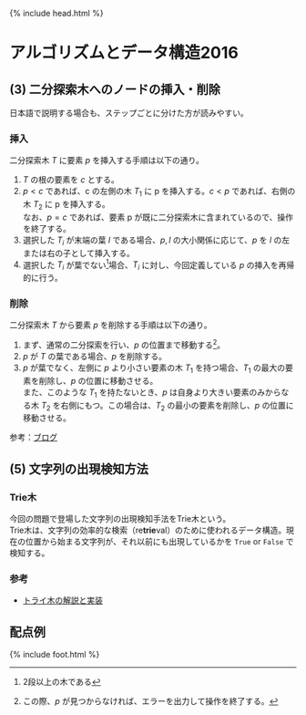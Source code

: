 {% include head.html %}

# アルゴリズムとデータ構造2016

## (3) 二分探索木へのノードの挿入・削除
日本語で説明する場合も、ステップごとに分けた方が読みやすい。

### 挿入
二分探索木 $T$ に要素 $p$ を挿入する手順は以下の通り。
1. $T$ の根の要素を $c$ とする。
1. $p<c$ であれば、c の左側の木 $T_1$ に p を挿入する。$c<p$ であれば、右側の木 $T_2$ に p を挿入する。  
なお、$p=c$ であれば、要素 p が既に二分探索木に含まれているので、操作を終了する。
1. 選択した $T_i$ が末端の葉 $l$ である場合、$p,l$ の大小関係に応じて、$p$ を $l$ の左または右の子として挿入する。
1. 選択した $T_i$ が葉でない[^1]場合、$T_i$ に対し、今回定義している $p$ の挿入を再帰的に行う。

[^1]: 2段以上の木である

### 削除
二分探索木 $T$ から要素 $p$ を削除する手順は以下の通り。
1. まず、通常の二分探索を行い、$p$ の位置まで移動する[^2]。
1. $p$ が $T$ の葉である場合、$p$ を削除する。
1. $p$ が葉でなく、左側に $p$ より小さい要素の木 $T_1$ を持つ場合、$T_1$ の最大の要素を削除し、$p$ の位置に移動させる。  
また、このような $T_1$ を持たないとき、$p$ は自身より大きい要素のみからなる木 $T_2$ を右側にもつ。この場合は、$T_2$ の最小の要素を削除し、$p$ の位置に移動させる。

[^2]: この際、$p$ が見つからなければ、エラーを出力して操作を終了する。

参考：[ブログ](https://www.momoyama-usagi.com/entry/info-algo-tree)

## (5) 文字列の出現検知方法
### Trie木
今回の問題で登場した文字列の出現検知手法をTrie木という。  
Trie木は、文字列の効率的な検索（re**trie**val）のために使われるデータ構造。現在の位置から始まる文字列が、それ以前にも出現しているかを `True` or `False` で検知する。

### 参考
- [トライ木の解説と実装](https://algo-logic.info/trie-tree/)

## 配点例

{% include foot.html %}